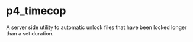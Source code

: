 # p4_timecop
A server side utility to automatic unlock files that have been locked longer than a set duration. 
